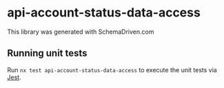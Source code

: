 
# api-account-status-data-access

This library was generated with SchemaDriven.com

## Running unit tests

Run `nx test api-account-status-data-access` to execute the unit tests via [Jest](https://jestjs.io).


